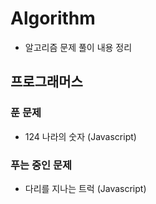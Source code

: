 # Algorithm
- 알고리즘 문제 풀이 내용 정리
## 프로그래머스
### 푼 문제
- 124 나라의 숫자 (Javascript)

### 푸는 중인 문제
- 다리를 지나는 트럭 (Javascript)
